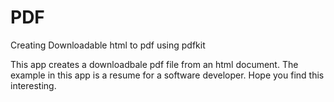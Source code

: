 # PDF
Creating Downloadable html to pdf using pdfkit

This app creates a downloadbale pdf file from an html document. The example in this app is a resume for a software developer.
Hope you find this interesting.
